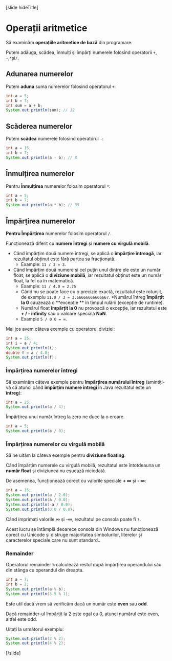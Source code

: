 [slide hideTitle]
# Operații aritmetice

Să examinăm **operațiile aritmetice de bază** din programare.

Putem adăuga, scădea, înmulți și împărți numerele folosind operatorii `+`, `-`,` * `și` / `.

## Adunarea numerelor

Putem **aduna** suma numerelor folosind operatorul `+`:

```java live
int a = 5;
int b = 7;
int sum = a + b;
System.out.println(sum); // 12 
```

## Scăderea numerelor
Putem **scădea** numerele folosind operatorul `-`:
```java live
int a = 15;
int b = 7;
System.out.println(a - b); // 8
```
## Înmulțirea numerelor

Pentru **Înmulțirea** numerelor folosim operatorul `*`:
```java live
int a = 5;
int b = 7;
System.out.println(a * b); // 35
```

## Împărțirea numerelor
**Pentru Împărțirea** numerelor folosim operatorul `/`.

Funcționează diferit cu **numere întregi** și **numere cu virgulă mobilă**.
* Când împărțim două numere întregi, se aplică o **împărțire întreagă**, iar rezultatul obținut este fără partea sa fracționată. 
  * Example: `11 / 3 = 3`.
* Când împărțim două numere și cel puțin unul dintre ele este un număr float, se aplică o **diviziune mobilă**, iar rezultatul obținut este un număr float, la fel ca în matematică. 
  * Example: `11 / 4.0 = 2.75`
  * Când nu se poate face cu o precizie exactă, rezultatul este rotunjit, de exemplu `11.0 / 3 = 3.66666666666667`.
  *Numărul întreg **împărțit la 0** cauzează o  **excepție ** în timpul rulării (excepție de runtime).
  * Numărul float **împărțit la 0** nu provoacă o excepție, iar rezultatul este **+ / - infinity** sau o valoare specială **NaN**. 
  * Example `5 / 0.0 = ∞`.

Mai jos avem câteva exemple cu operatorul diviziei:
```java live
int a = 25;
int i = a / 4;
System.out.println(i);
double f = a / 4.0;
System.out.println(f);
```

### Împărțirea numerelor întregi
Să examinăm câteva exemple pentru **împărțirea numărului întreg** (amintiți-vă că atunci când **împărțim numere întregi** în Java rezultatul este un **întreg**):
```java live
int a = 25;
System.out.println(a / 4);
```

Împărțirea unui număr întreg la zero ne duce la o eroare.
``` java live
int a = 5;
System.out.println(a / 0);
```
### Împărțirea numerelor cu virgulă mobilă

Să ne uităm la câteva exemple pentru **diviziune floating**.

Când împărțim numerele cu virgulă mobilă, rezultatul este întotdeauna un **număr float** și diviziunea nu eșuează niciodată.

De asemenea, funcționează corect cu valorile speciale **+ ∞** și **- ∞**:
```java live
int a = 15;
System.out.println(a / 2.0);
System.out.println(a / 0.0);
System.out.println(-a / 0.0);
System.out.println(0.0 / 0.0);
```
Când imprimați valorile ∞ și -∞, rezultatul pe consola poate fi `?`.

Acest lucru se întâmplă deoarece consola din Windows nu funcționează corect cu Unicode și distruge majoritatea simbolurilor, literelor și caracterelor speciale care nu sunt standard..

### Remainder
Operatorul remainder `%` calculează restul după împărțirea operandului său din stânga cu operandul din dreapta.
```java live
int a = 7;
int b = 2;
System.out.println(a % b);
System.out.println(3.5 % 1);
```
Este util dacă vrem să verificăm dacă un număr este **even** sau **odd**.

Dacă remainder-ul împărțit la 2 este egal cu 0, atunci numărul este even, altfel este odd.

Uitați la următorul exemplu: 
```java live
System.out.println(3 % 2);
System.out.println(4 % 2);
```
[/slide]